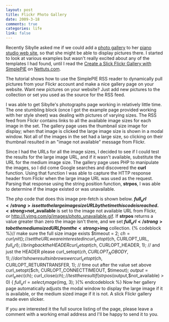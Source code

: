 ```yaml
--- 
layout: post
title: Flickr Photo Gallery
date: 2009-3-18
comments: true
categories: life
link: false
---
```

Recently Sibylle asked me if we could add a <a title="Elfenbein Klaviermusik Photo Gallery" href="http://sibyllekuder.com/photos.php" target="_blank">photo gallery</a> to her <a title="Elfenbein Klaviermusik" href="http://sibyllekuder.com" target="_blank">piano studio web site</a>, so that she might be able to display pictures there. I started to look at various examples but wasn't really excited about any of the templates I had found, until I read the <a title="Create a Slick Flickr Gallery with SimplePIE" href="http://net.tutsplus.com/tutorials/php/create-a-slick-flickr-gallery-with-simplepie/" target="_blank">Create a Slick Flickr Gallery with SimplePIE</a> on <a title="Nettuts" href="http://nettuts.com/" target="_blank">Nettuts.com</a>.

The tutorial shows how to use the SimplePIE RSS reader to dynamically pull pictures from your Flickr account and make a nice gallery page on your website. Want new pictures on your website? Just add new pictures to the collection or set you used as the source for the RSS feed.

I was able to get Sibylle's photographs page working in relatively little time. The one stumbling block (once I got the example page provided working with her style sheet) was dealing with pictures of varying sizes. The RSS feed from Flickr contains links to all the available image sizes for each image in the set. The gallery page uses the thumbnail size image for display; when that image is clicked the large image size is shown in a modal window. Not all of the images in the set had a large size, so clicking on their thumbnail resulted in an "image not available" message from Flickr.

Since I had the URLs for all the image sizes, I decided to see if I could test the results for the large image URL, and if it wasn't available, substitute the URL for the medium image size. The gallery page uses PHP to manipulate the images, so I did come Google searches and discovered the <strong>curl</strong> function. Using that function I was able to capture the HTTP response header from Flickr when the large image URL was used as the request. Parsing that response using the string position function, <strong>strpos</strong>, I was able to determine if the image existed or was unavailable.

The php code that does this image pre-fetch is shown below. <strong>$full_url</strong> is set to the large image size URL by the time this code is reached. <strong>$not_available</strong> is set to the image not available URL from Flickr, or http://l.yimg.com/g/images/photo_unavailable.gif. If <strong>strpos</strong> returns a value greater than zero the image isn't there, and we set <strong>$full_url</strong> to be the medium sized URL from the <strong>$img</strong> collection.
{% codeblock %}// make sure the full size image exists
$timeout = 2;
$ch = curl_init();
// set the URL we are interested in
curl_setopt($ch, CURLOPT_URL, $full_url);
// bring back the HEADER
curl_setopt($ch, CURLOPT_HEADER, 1);
// and just the HEADER please
curl_setopt($ch, CURLOPT_NOBODY, 1);
// don't show results in browswer
curl_setopt($ch, CURLOPT_RETURNTRANSFER, 1);
// time out after the value set above
curl_setopt($ch, CURLOPT_CONNECTTIMEOUT, $timeout);
$output = curl_exec($ch);
curl_close($ch);
// test the result
if (strpos($output,$not_available) &gt; 0) {
	$full_url = select_image($img, 3);
}{% endcodeblock %}
Now her gallery page automatically adjusts the modal window to display the large image if it is available, or the medium sized image if it is not. A slick Flickr gallery made even slicker.

If you are interested it the full source listing of the page, please leave a comment with a working email address and I'll be happy to send it to you.
